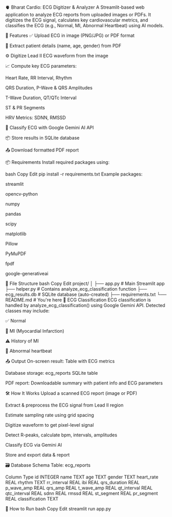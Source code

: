 🫀 Bharat Cardio: ECG Digitizer & Analyzer
A Streamlit-based web application to analyze ECG reports from uploaded images or PDFs. It digitizes the ECG signal, calculates key cardiovascular metrics, and classifies the ECG (e.g., Normal, MI, Abnormal Heartbeat) using AI models.

🚀 Features
✅ Upload ECG in image (PNG/JPG) or PDF format

📄 Extract patient details (name, age, gender) from PDF

⚙️ Digitize Lead II ECG waveform from the image

📈 Compute key ECG parameters:

Heart Rate, RR Interval, Rhythm

QRS Duration, P-Wave & QRS Amplitudes

T-Wave Duration, QT/QTc Interval

ST & PR Segments

HRV Metrics: SDNN, RMSSD

🧠 Classify ECG with Google Gemini AI API

📦 Store results in SQLite database

📤 Download formatted PDF report

📦 Requirements
Install required packages using:

bash
Copy
Edit
pip install -r requirements.txt
Example packages:

streamlit

opencv-python

numpy

pandas

scipy

matplotlib

Pillow

PyMuPDF

fpdf

google-generativeai

📂 File Structure
bash
Copy
Edit
project/
│
├── app.py                      # Main Streamlit app
├── helper.py                  # Contains analyze_ecg_classification function
├── ecg_results.db             # SQLite database (auto-created)
├── requirements.txt
└── README.md                  # You're here
🧠 ECG Classification
ECG classification is handled by analyze_ecg_classification() using Google Gemini API. Detected classes may include:

✅ Normal

🚨 MI (Myocardial Infarction)

⚠️ History of MI

💓 Abnormal heartbeat

📤 Output
On-screen result: Table with ECG metrics

Database storage: ecg_reports SQLite table

PDF report: Downloadable summary with patient info and ECG parameters

🛠 How It Works
Upload a scanned ECG report (image or PDF)

Extract & preprocess the ECG signal from Lead II region

Estimate sampling rate using grid spacing

Digitize waveform to get pixel-level signal

Detect R-peaks, calculate bpm, intervals, amplitudes

Classify ECG via Gemini AI

Store and export data & report

🗃 Database Schema
Table: ecg_reports

Column	Type
id	INTEGER
name	TEXT
age	TEXT
gender	TEXT
heart_rate	REAL
rhythm	TEXT
rr_interval	REAL
ibi	REAL
qrs_duration	REAL
p_wave_amp	REAL
qrs_amp	REAL
t_wave_amp	REAL
qt_interval	REAL
qtc_interval	REAL
sdnn	REAL
rmssd	REAL
st_segment	REAL
pr_segment	REAL
classification	TEXT

📝 How to Run
bash
Copy
Edit
streamlit run app.py
